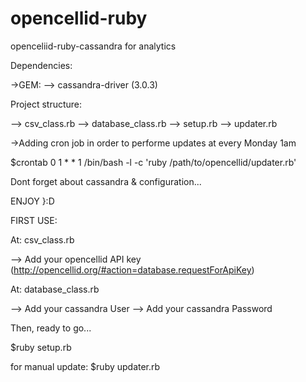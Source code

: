 # opencellid-ruby
openceliid-ruby-cassandra for analytics

Dependencies:

->GEM:
--> cassandra-driver (3.0.3)

Project structure:

--> csv_class.rb
--> database_class.rb
--> setup.rb
--> updater.rb

->Adding cron job in order to performe updates at every Monday 1am

$crontab
0 1 * * 1 /bin/bash -l -c 'ruby /path/to/opencellid/updater.rb'

Dont forget about cassandra & configuration...

ENJOY }:D

FIRST USE:

At: csv_class.rb

--> Add your opencellid API key (http://opencellid.org/#action=database.requestForApiKey)

At: database_class.rb

--> Add your cassandra User
--> Add your cassandra Password

Then, ready to go...

$ruby setup.rb

for manual update:
$ruby updater.rb
